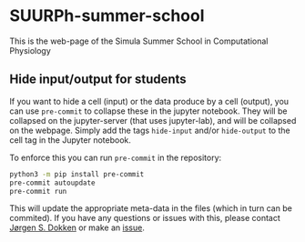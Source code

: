 # SUURPh-summer-school

This is the web-page of the Simula Summer School in Computational Physiology


## Hide input/output for students

If you want to hide a cell (input) or the data produce by a cell (output), you can use `pre-commit` to collapse these in the jupyter notebook.
They will be collapsed on the jupyter-server (that uses jupyter-lab), and will be collapsed on the webpage.
Simply add the tags `hide-input` and/or `hide-output` to the cell tag in the Jupyter notebook.

To enforce this you can run `pre-commit` in the repository:
```bash
python3 -m pip install pre-commit
pre-commit autoupdate
pre-commit run
```
This will update the appropriate meta-data in the files (which in turn can be commited).
If you have any questions or issues with this, please contact [Jørgen S. Dokken](https://github.com/jorgensd/) or make an [issue](https://github.com/Simula-SSCP/SSCP_2023_lectures/issues/new).